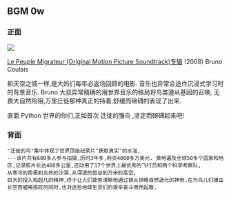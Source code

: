 ## BGM 0w

### 正面

![][image-1]

[Le Peuple Migrateur (Original Motion Picture Soundtrack)专辑][1] (2008) Bruno Coulais

和天空之城一样,是大妈们每年必返场回顾的电影.
音乐也异常合适作沉浸式学习时的背景音乐.
Bruno 大叔异常精确的用世界音乐的格局将鸟类遵从基因的召唤,
无畏大自然险阻,万里迁徙那种真正的持着,舒缓而磅礴的表现了出来.

直面 Python 世界的你们,正如首次 迁徙的雏鸟 ,坚定而磅礴起来吧!

### 背面

	"迁徙的鸟"集中体现了世界顶级纪录片"获取真实"的水准,  
	---该片共有600多人参与拍摄,历时3年多,耗资4000多万美元. 景地遍及全球50多个国家和地区,记录胶片长达460多公里,还动用了17个世界上最优秀的飞行员和两个科学考察队,  
	从寒冷的南极到炎热的沙漠,从深邃的低谷到万米的高空,  
	巨大的投入和超凡的精神,终于让人们能够清晰地通过镜头领略自然造化的神奇,在为鸟儿们搏击长空而嘘唏感叹的同时,也对这些地球生灵们的艰辛奋斗肃然起敬. 

[1]:	http://www.xiami.com/album/169617?spm=a1z1s.3521873.23310065.2.WnZEMW

[image-1]:	http://img.xiami.net/images/album/img69/23669/1696171474876888_2.jpg